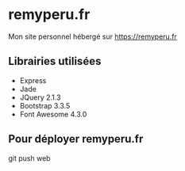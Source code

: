 # remyperu.fr
Mon site personnel hébergé sur https://remyperu.fr


## Librairies utilisées
* Express
* Jade
* JQuery 2.1.3
* Bootstrap 3.3.5
* Font Awesome 4.3.0

## Pour déployer remyperu.fr
git push web
